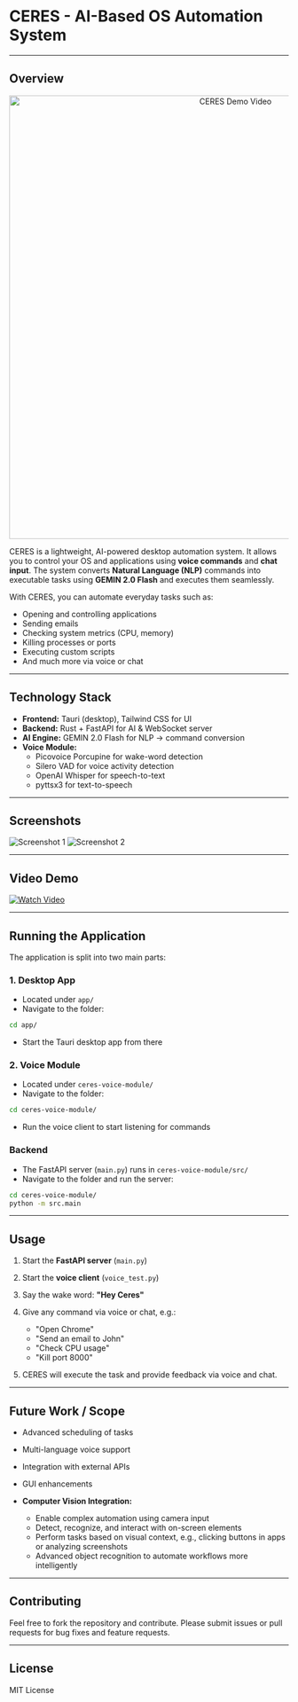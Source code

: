 
# CERES - AI-Based OS Automation System



---

## **Overview** 
<p align="center">
  <a href="https://www.youtube.com/watch?v=HL6IbR2yygA">
    <img src="https://img.youtube.com/vi/HL6IbR2yygA/0.jpg" alt="CERES Demo Video" width="800"/>
  </a>
</p>

CERES is a lightweight, AI-powered desktop automation system. It allows you to control your OS and applications using **voice commands** and **chat input**. The system converts **Natural Language (NLP)** commands into executable tasks using **GEMIN 2.0 Flash** and executes them seamlessly.

With CERES, you can automate everyday tasks such as:

- Opening and controlling applications  
- Sending emails  
- Checking system metrics (CPU, memory)  
- Killing processes or ports  
- Executing custom scripts  
- And much more via voice or chat  

---

## **Technology Stack**

- **Frontend:** Tauri (desktop), Tailwind CSS for UI  
- **Backend:** Rust + FastAPI for AI & WebSocket server  
- **AI Engine:** GEMIN 2.0 Flash for NLP → command conversion  
- **Voice Module:**  
  - Picovoice Porcupine for wake-word detection  
  - Silero VAD for voice activity detection  
  - OpenAI Whisper for speech-to-text  
  - pyttsx3 for text-to-speech  

---

## **Screenshots**

<!-- Add screenshots of the app here -->
![Screenshot 1](path_to_screenshot_1)
![Screenshot 2](path_to_screenshot_2)

---

## **Video Demo**

[![Watch Video](path_to_video_thumbnail)](path_to_video_link)

---

## **Running the Application**

The application is split into two main parts:

### **1. Desktop App**
- Located under `app/`  
- Navigate to the folder:  
```bash
cd app/
````

* Start the Tauri desktop app from there

### **2. Voice Module**

* Located under `ceres-voice-module/`
* Navigate to the folder:

```bash
cd ceres-voice-module/
```

* Run the voice client to start listening for commands

### **Backend**

* The FastAPI server (`main.py`) runs in `ceres-voice-module/src/`
* Navigate to the folder and run the server:

```bash
cd ceres-voice-module/
python -m src.main
```

---

## **Usage**

1. Start the **FastAPI server** (`main.py`)
2. Start the **voice client** (`voice_test.py`)
3. Say the wake word: **"Hey Ceres"**
4. Give any command via voice or chat, e.g.:

   * "Open Chrome"
   * "Send an email to John"
   * "Check CPU usage"
   * "Kill port 8000"
5. CERES will execute the task and provide feedback via voice and chat.

---

## **Future Work / Scope**

* Advanced scheduling of tasks
* Multi-language voice support
* Integration with external APIs
* GUI enhancements
* **Computer Vision Integration:**

  * Enable complex automation using camera input
  * Detect, recognize, and interact with on-screen elements
  * Perform tasks based on visual context, e.g., clicking buttons in apps or analyzing screenshots
  * Advanced object recognition to automate workflows more intelligently

---

## **Contributing**

Feel free to fork the repository and contribute. Please submit issues or pull requests for bug fixes and feature requests.

---

## **License**

MIT License


